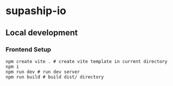 # supaship-io

## Local development

### Frontend Setup

```
npm create vite . # create vite template in current directory
npm i
npm run dev # run dev server
npm run build # build dist/ directory
```
